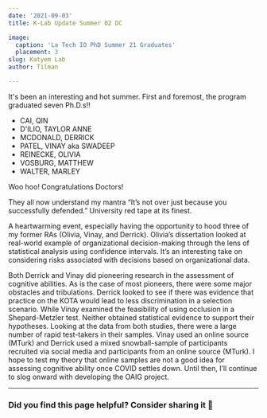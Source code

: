 ```yaml
---
date: '2021-09-03'
title: K-Lab Update Summer 02 DC

image:
  caption: 'La Tech IO PhD Summer 21 Graduates'
  placement: 3
slug: Katyem Lab
author: Tilman

---
```

It's been an interesting and hot summer. First and foremost, the program graduated seven Ph.D.s!! 

- CAI, QIN
- D'ILIO, TAYLOR ANNE
- MCDONALD, DERRICK
- PATEL, VINAY aka SWADEEP
- REINECKE, OLIVIA 
- VOSBURG, MATTHEW 
- WALTER, MARLEY

Woo hoo!  Congratulations Doctors! 

They all now understand my mantra “It’s not over just because you successfully defended.” University red tape at its finest. 

A heartwarming event, especially having the opportunity to hood three of my former RAs (Olivia, Vinay, and Derrick).
Olivia’s dissertation looked at real-world example of organizational decision-making through the lens of statistical analysis using confidence intervals. It’s an interesting take on considering risks associated with decisions based on organizational data.

Both Derrick and Vinay did pioneering research in the assessment of cognitive abilities. As is the case of most pioneers, there were some major obstacles and tribulations. Derrick looked to see if there was evidence that practice on the KOTA would lead to less discrimination in a selection scenario. While Vinay examined the feasibility of using occlusion in a Shepard-Metzler test.  Neither obtained statistical evidence to support their hypotheses. Looking at the data from both studies, there were a large number of rapid test-takers in their samples. Vinay used an online source (MTurk) and Derrick used a mixed snowball-sample of participants recruited via social media and participants from an online source (MTurk). I hope to test my theory that online samples are not a good idea for assessing cognitive ability once COVID settles down. Until then, I’ll continue to slog onward with developing the OAIG project. 

___

### Did you find this page helpful? Consider sharing it 🙌
